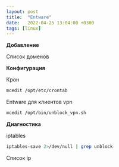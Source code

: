 ```yaml
---
layout: post
title:  "Entware"
date:   2022-04-25 13:04:00 +0300
tags: [linux]
---
```


**Добавление**

Список доменов



**Конфигурация**

Крон

```bash
mcedit /opt/etc/crontab
```


Entware для клиентов vpn

```bash
mcedit /opt/bin/unblock_vpn.sh
```

**Диагностика**

iptables

```bash
iptables-save 2>/dev/null | grep unblock
```

Список ip
